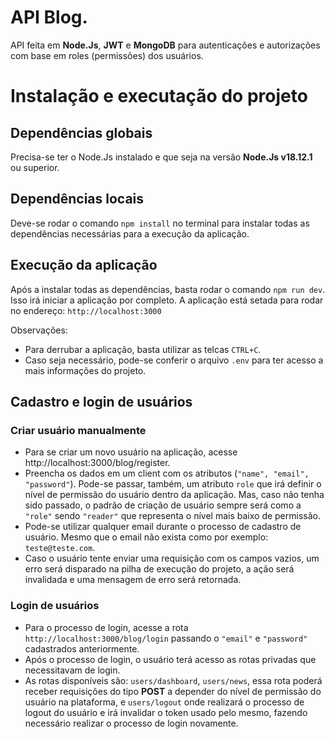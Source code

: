 # API Blog.
API feita em **Node.Js**, **JWT** e **MongoDB** para autenticações e autorizações com base em roles (permissões) dos usuários.

# Instalação e executação do projeto
## Dependências globais
Precisa-se ter o Node.Js instalado e que seja na versão **Node.Js v18.12.1** ou superior.

## Dependências locais
Deve-se rodar o comando ``` npm install ``` no terminal para instalar todas as dependências necessárias para a execução da aplicação.

## Execução da aplicação
Após a instalar todas as dependências, basta rodar o comando ```npm run dev```. Isso irá iniciar a aplicação por completo.
A aplicação está setada para rodar no endereço: 
```http://localhost:3000```

Observações:
* Para derrubar a aplicação, basta utilizar as telcas ```CTRL+C```.
* Caso seja necessário, pode-se conferir o arquivo ```.env``` para ter acesso a mais informações do projeto.

## Cadastro e login de usuários
### Criar usuário manualmente
* Para se criar um novo usuário na aplicação, acesse http://localhost:3000/blog/register.
* Preencha os dados em um client com os atributos (```"name", "email", "password"```). Pode-se passar, também, um atributo ```role``` que irá definir o nível de permissão do usuário dentro da aplicação. Mas, caso não tenha sido passado, o padrão de criação de usuário sempre será como a ```"role"``` sendo ```"reader"``` que representa o nível mais baixo de permissão.
* Pode-se utilizar qualquer email durante o processo de cadastro de usuário. Mesmo que o email não exista como por exemplo: ```teste@teste.com```.
* Caso o usuário tente enviar uma requisição com os campos vazios, um erro será disparado na pilha de execução do projeto, a ação será invalidada e uma mensagem de erro será retornada.

### Login de usuários
* Para o processo de login, acesse a rota ```http://localhost:3000/blog/login``` passando o ```"email"``` e ```"password"``` cadastrados anteriormente.
* Após o processo de login, o usuário terá acesso as rotas privadas que necessitavam de login. 
* As rotas disponíveis são: ```users/dashboard```, ```users/news```, essa rota poderá receber requisições do tipo **POST** a depender do nível de permissão do usuário na plataforma, e ```users/logout``` onde realizará o processo de logout do usuário e irá invalidar o token usado pelo mesmo, fazendo necessário realizar o processo de login novamente.
